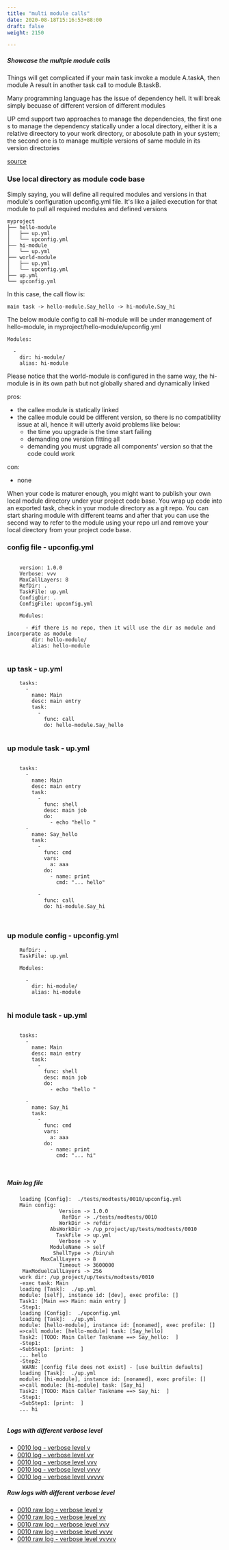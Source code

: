 ```yaml
---
title: "multi module calls"
date: 2020-08-18T15:16:53+88:00
draft: false
weight: 2150

---
```


##### Showcase the multple module calls

Things will get complicated if your main task invoke a module A.taskA, then module A result in another task call to module B.taskB.

Many programming language has the issue of dependency hell. It will break simply becuase of different version of different modules

UP cmd support two approaches to manage the dependencies, the first one s to manage the dependency statically under a local directory, either it is a relative direectory to your work directory, or abosolute path in your system; the second one is to manage multiple versions of same module in its version directories


[source](https://github.com/upcmd/up/tree/master/tests/modtests/0010)

### Use local directory as module code base


Simply saying, you will define all required modules and versions in that module's configuration upconfig.yml file. It's like a jailed execution for that module to pull all required modules and defined versions

```
myproject
├── hello-module
│   ├── up.yml
│   └── upconfig.yml
├── hi-module
│   └── up.yml
├── world-module
│   ├── up.yml
│   └── upconfig.yml
├── up.yml
└── upconfig.yml
```

In this case, the call flow is:
```
main task -> hello-module.Say_hello -> hi-module.Say_hi
```

The below module config to call hi-module will be under management of hello-module, in myproject/hello-module/upconfig.yml
```
Modules:

  -
    dir: hi-module/
    alias: hi-module
```

Please notice that the world-module is configured in the same way, the hi-module is in its own path but not globally shared and dynamically linked

pros:
* the callee module is statically linked
* the callee module could be different version, so there is no compatibility issue at all, hence it will utterly avoid problems like below:
  * the time you upgrade is the time start failing
  * demanding one version fitting all
  * demanding you must upgrade all components' version so that the code could work

con:
* none

When your code is maturer enough, you might want to publish your own local module directory under your project code base. You wrap up code into an exported task, check in your module directory as a git repo. You can start sharing module with different teams and after that you can use the second way to refer to the module using your repo url and remove your local directory from your project code base.









### config file - upconfig.yml




```
    
    version: 1.0.0
    Verbose: vvv
    MaxCallLayers: 8
    RefDir: .
    TaskFile: up.yml
    ConfigDir: .
    ConfigFile: upconfig.yml
    
    Modules:
    
      - #if there is no repo, then it will use the dir as module and incorporate as module
        dir: hello-module/
        alias: hello-module
    
```






### up task - up.yml




```
    tasks:
      -
        name: Main
        desc: main entry
        task:
          -
            func: call
            do: hello-module.Say_hello
    
```






### up module task - up.yml




```
    
    tasks:
      -
        name: Main
        desc: main entry
        task:
          -
            func: shell
            desc: main job
            do:
              - echo "hello "
      -
        name: Say_hello
        task:
          -
            func: cmd
            vars:
              a: aaa
            do:
              - name: print
                cmd: "... hello"
    
          -
            func: call
            do: hi-module.Say_hi
    
    
```






### up module config - upconfig.yml




```
    RefDir: .
    TaskFile: up.yml
    
    Modules:
    
      -
        dir: hi-module/
        alias: hi-module
    
```






### hi module task - up.yml




```
    
    tasks:
      -
        name: Main
        desc: main entry
        task:
          -
            func: shell
            desc: main job
            do:
              - echo "hello "
    
      -
        name: Say_hi
        task:
          -
            func: cmd
            vars:
              a: aaa
            do:
              - name: print
                cmd: "... hi"
    
    
```








##### Main log file

```
    loading [Config]:  ./tests/modtests/0010/upconfig.yml
    Main config:
                 Version -> 1.0.0
                  RefDir -> ./tests/modtests/0010
                 WorkDir -> refdir
              AbsWorkDir -> /up_project/up/tests/modtests/0010
                TaskFile -> up.yml
                 Verbose -> v
              ModuleName -> self
               ShellType -> /bin/sh
           MaxCallLayers -> 8
                 Timeout -> 3600000
     MaxModuelCallLayers -> 256
    work dir: /up_project/up/tests/modtests/0010
    -exec task: Main
    loading [Task]:  ./up.yml
    module: [self], instance id: [dev], exec profile: []
    Task1: [Main ==> Main: main entry ]
    -Step1:
    loading [Config]:  ./upconfig.yml
    loading [Task]:  ./up.yml
    module: [hello-module], instance id: [nonamed], exec profile: []
    =>call module: [hello-module] task: [Say_hello]
    Task2: [TODO: Main Caller Taskname ==> Say_hello:  ]
    -Step1:
    ~SubStep1: [print:  ]
    ... hello
    -Step2:
     WARN: [config file does not exist] - [use builtin defaults]
    loading [Task]:  ./up.yml
    module: [hi-module], instance id: [nonamed], exec profile: []
    =>call module: [hi-module] task: [Say_hi]
    Task2: [TODO: Main Caller Taskname ==> Say_hi:  ]
    -Step1:
    ~SubStep1: [print:  ]
    ... hi
    
```

##### Logs with different verbose level
* [0010 log - verbose level v](../../logs/m0010_v)
* [0010 log - verbose level vv](../../logs/m0010_vv)
* [0010 log - verbose level vvv](../../logs/m0010_vvv)
* [0010 log - verbose level vvvv](../../logs/m0010_vvvv)
* [0010 log - verbose level vvvvv](../../logs/m0010_vvvvv)

##### Raw logs with different verbose level
* [0010 raw log - verbose level v](../../reflogs/m0010_v.log)
* [0010 raw log - verbose level vv](../../reflogs/m0010_vv.log)
* [0010 raw log - verbose level vvv](../../reflogs/m0010_vvv.log)
* [0010 raw log - verbose level vvvv](../../reflogs/m0010_vvvv.log)
* [0010 raw log - verbose level vvvvv](../../reflogs/m0010_vvvvv.log)



